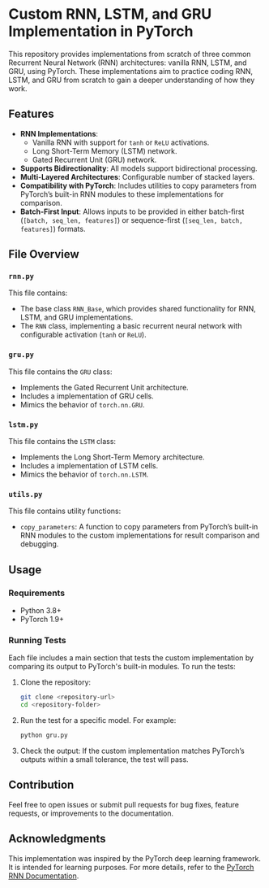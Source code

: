 
# Custom RNN, LSTM, and GRU Implementation in PyTorch

This repository provides implementations from scratch of three common Recurrent Neural Network (RNN) architectures: vanilla RNN, LSTM, and GRU, using PyTorch. These implementations aim to practice coding RNN, LSTM, and GRU from scratch to gain a deeper understanding of how they work.

## Features

- **RNN Implementations**:
  - Vanilla RNN with support for `tanh` or `ReLU` activations.
  - Long Short-Term Memory (LSTM) network.
  - Gated Recurrent Unit (GRU) network.
- **Supports Bidirectionality**: All models support bidirectional processing.
- **Multi-Layered Architectures**: Configurable number of stacked layers.
- **Compatibility with PyTorch**: Includes utilities to copy parameters from PyTorch’s built-in RNN modules to these implementations for comparison.
- **Batch-First Input**: Allows inputs to be provided in either batch-first (`[batch, seq_len, features]`) or sequence-first (`[seq_len, batch, features]`) formats.

## File Overview

### `rnn.py`
This file contains:
- The base class `RNN_Base`, which provides shared functionality for RNN, LSTM, and GRU implementations.
- The `RNN` class, implementing a basic recurrent neural network with configurable activation (`tanh` or `ReLU`).

### `gru.py`
This file contains the `GRU` class:
- Implements the Gated Recurrent Unit architecture.
- Includes a implementation of GRU cells.
- Mimics the behavior of `torch.nn.GRU`.

### `lstm.py`
This file contains the `LSTM` class:
- Implements the Long Short-Term Memory architecture.
- Includes a implementation of LSTM cells.
- Mimics the behavior of `torch.nn.LSTM`.

### `utils.py`
This file contains utility functions:
- `copy_parameters`: A function to copy parameters from PyTorch’s built-in RNN modules to the custom implementations for result comparison and debugging.

## Usage

### Requirements
- Python 3.8+
- PyTorch 1.9+

### Running Tests
Each file includes a main section that tests the custom implementation by comparing its output to PyTorch's built-in modules. To run the tests:

1. Clone the repository:
   ```bash
   git clone <repository-url>
   cd <repository-folder>
   ```

2. Run the test for a specific model. For example:
   ```bash
   python gru.py
   ```

3. Check the output:
   If the custom implementation matches PyTorch’s outputs within a small tolerance, the test will pass.


## Contribution
Feel free to open issues or submit pull requests for bug fixes, feature requests, or improvements to the documentation.


## Acknowledgments
This implementation was inspired by the PyTorch deep learning framework. It is intended for learning purposes. For more details, refer to the [PyTorch RNN Documentation](https://pytorch.org/docs/stable/_modules/torch/nn/modules/rnn.html#RNN).
